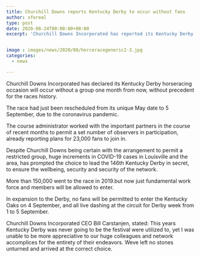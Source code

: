 ```yaml
---
title: Churchill Downs reports Kentucky Derby to occur without fans
author: xforeal 
type: post
date: 2020-08-24T00:00:00+00:00
excerpt: 'Churchill Downs Incorporated has reported its Kentucky Derby horseracing occasion will occur without a group one month from now, without precedent for the races history '


image : images/news/2020/08/horceracegeneric2-3.jpg
categories:
  - news

---
```

Churchill Downs Incorporated has declared its Kentucky Derby horseracing occasion will occur without a group one month from now, without precedent for the races history. 

The race had just been rescheduled from its unique May date to 5 September, due to the coronavirus pandemic. 

The course administrator worked with the important partners in the course of recent months to permit a set number of observers in participation, already reporting plans for 23,000 fans to join in. 

Despite Churchill Downs being certain with the arrangement to permit a restricted group, huge increments in COVID-19 cases in Louisville and the area, has prompted the choice to lead the 146th Kentucky Derby in secret, to ensure the wellbeing, security and security of the network. 

More than 150,000 went to the race in 2019.but now just fundamental work force and members will be allowed to enter. 

In expansion to the Derby, no fans will be permitted to enter the Kentucky Oaks on 4 September, and all live dashing at the circuit for Derby week from 1 to 5 September. 

Churchill Downs Incorporated CEO Bill Carstanjen, stated: This years Kentucky Derby was never going to be the festival were utilized to, yet I was unable to be more appreciative to our huge colleagues and network accomplices for the entirety of their endeavors. Weve left no stones unturned and arrived at the correct choice.